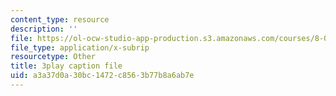```yaml
---
content_type: resource
description: ''
file: https://ol-ocw-studio-app-production.s3.amazonaws.com/courses/8-05-quantum-physics-ii-fall-2013/a3a37d0a30bc1472c8563b77b8a6ab7e_NXgobnaBN7U.srt
file_type: application/x-subrip
resourcetype: Other
title: 3play caption file
uid: a3a37d0a-30bc-1472-c856-3b77b8a6ab7e
---
```

